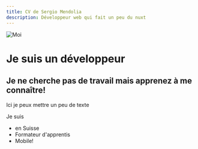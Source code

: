 ```yaml
---
title: CV de Sergio Mendolia
description: Développeur web qui fait un peu du nuxt
---
```

![Moi](lama.jpeg)
# Je suis un développeur
## Je ne cherche pas de travail mais apprenez à me connaître!
Ici je peux mettre un peu de texte

Je suis 
* en Suisse
* Formateur d'apprentis
* Mobile!
